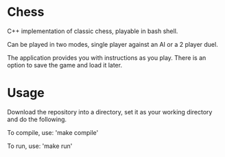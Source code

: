 # Chess
C++ implementation of classic chess, playable in bash shell.

Can be played in two modes, single player against an AI or a 2 player duel.

The application provides you with instructions as you play. There is an option to save the game and load it later.

# Usage

Download the repository into a directory, set it as your working directory and do the following.

To compile, use: 'make compile'

To run, use: 'make run'
